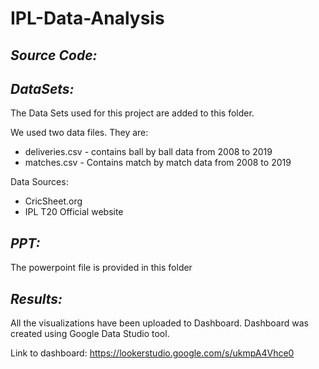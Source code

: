 # IPL-Data-Analysis


## ***Source Code:***


## ***DataSets:***

The Data Sets used for this project are added to this folder. 

We used two data files. They are: 
* deliveries.csv - contains ball by ball data from 2008 to 2019
* matches.csv    - Contains match by match data from 2008 to 2019

Data Sources:
* CricSheet.org
* IPL T20 Official website

## ***PPT:***
The powerpoint file is provided in this folder

## ***Results:***

All the visualizations have been uploaded to Dashboard.
Dashboard was created using Google Data Studio tool.

Link to dashboard: https://lookerstudio.google.com/s/ukmpA4Vhce0 

